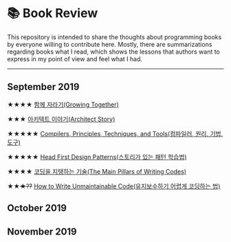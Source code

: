 # 📚 Book Review
This repository is intended to share the thoughts about programming books by everyone willing to contribute here. Mostly, there are summarizations regarding books what I read, which shows the lessons that authors want to express in my point of view and feel what I had.

* * *

## September 2019
★★★★ [함께 자라기(Growing Together)](/Sept_2019/growing_together)

★★★ [아키텍트 이야기(Architect Story)](/Sept_2019/architect_story)

★★★★★ [Compilers, Principles, Techniques, and Tools(컴파일러, 원리, 기법, 도구)](/Sept_2019/compilers)

★★★★★ [Head First Design Patterns(스토리가 있는 패턴 학습법)](/Sept_2019/design_patterns)

★★★★ [코딩을 지탱하는 기술(The Main Pillars of Writing Codes)](/Sept_2019/pillars_of_coding)

★★~~★??~~ [How to Write Unmaintainable Code(유지보수하기 어렵게 코딩하는 법)](/Sept_2019/unmaintainable_code)

## October 2019

## November 2019
